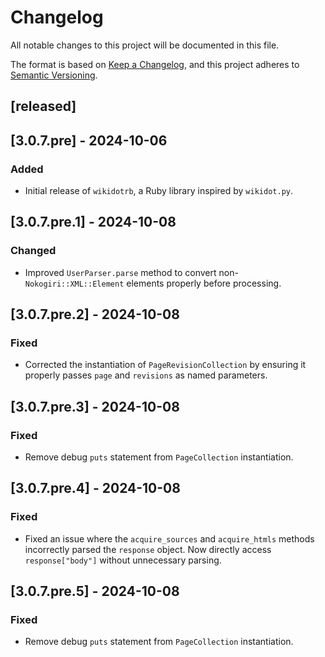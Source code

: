 # Changelog

All notable changes to this project will be documented in this file.

The format is based on [Keep a Changelog](https://keepachangelog.com/en/1.0.0/),
and this project adheres to [Semantic Versioning](https://semver.org/spec/v2.0.0.html).

## [released]

## [3.0.7.pre] - 2024-10-06

### Added
- Initial release of `wikidotrb`, a Ruby library inspired by `wikidot.py`.

## [3.0.7.pre.1] - 2024-10-08

### Changed
- Improved `UserParser.parse` method to convert non-`Nokogiri::XML::Element` elements properly before processing.

## [3.0.7.pre.2] - 2024-10-08

### Fixed
- Corrected the instantiation of `PageRevisionCollection` by ensuring it properly passes `page` and `revisions` as named parameters.

## [3.0.7.pre.3] - 2024-10-08

### Fixed
- Remove debug `puts` statement from `PageCollection` instantiation.

## [3.0.7.pre.4] - 2024-10-08

### Fixed
- Fixed an issue where the `acquire_sources` and `acquire_htmls` methods incorrectly parsed the `response` object. Now directly access `response["body"]` without unnecessary parsing.

## [3.0.7.pre.5] - 2024-10-08

### Fixed
- Remove debug `puts` statement from `PageCollection` instantiation.
